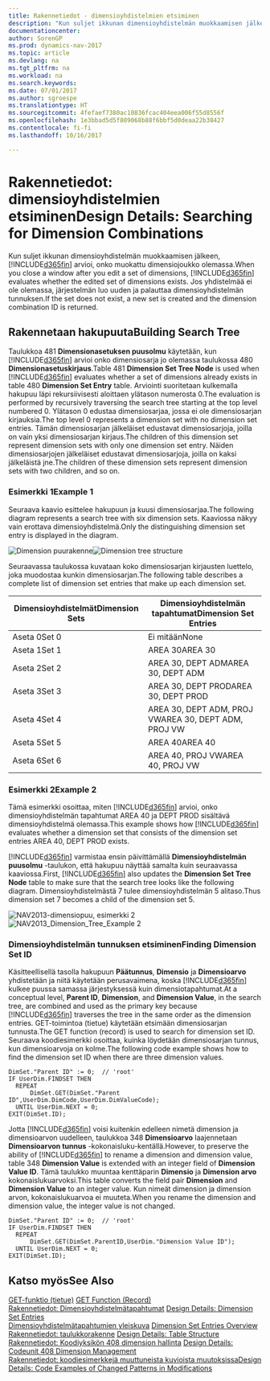 ```yaml
---
title: Rakennetiedot - dimensioyhdistelmien etsiminen
description: "Kun suljet ikkunan dimensioyhdistelmän muokkaamisen jälkeen, [!INCLUDE[d365fin](includes/d365fin_md.md)] arvioi, onko muokattu dimensiojoukko olemassa. Jos yhdistelmää ei ole olemassa, järjestelmän luo uuden ja palauttaa dimensioyhdistelmän tunnuksen."
documentationcenter: 
author: SorenGP
ms.prod: dynamics-nav-2017
ms.topic: article
ms.devlang: na
ms.tgt_pltfrm: na
ms.workload: na
ms.search.keywords: 
ms.date: 07/01/2017
ms.author: sgroespe
ms.translationtype: HT
ms.sourcegitcommit: 4fefaef7380ac10836fcac404eea006f55d8556f
ms.openlocfilehash: 1e3bbad5d5f809068b88f6bbf5d0deaa22b38427
ms.contentlocale: fi-fi
ms.lasthandoff: 10/16/2017

---
```

# <a name="design-details-searching-for-dimension-combinations"></a><span data-ttu-id="a590c-104">Rakennetiedot: dimensioyhdistelmien etsiminen</span><span class="sxs-lookup"><span data-stu-id="a590c-104">Design Details: Searching for Dimension Combinations</span></span>
<span data-ttu-id="a590c-105">Kun suljet ikkunan dimensioyhdistelmän muokkaamisen jälkeen, [!INCLUDE[d365fin](includes/d365fin_md.md)] arvioi, onko muokattu dimensiojoukko olemassa.</span><span class="sxs-lookup"><span data-stu-id="a590c-105">When you close a window after you edit a set of dimensions, [!INCLUDE[d365fin](includes/d365fin_md.md)] evaluates whether the edited set of dimensions exists.</span></span> <span data-ttu-id="a590c-106">Jos yhdistelmää ei ole olemassa, järjestelmän luo uuden ja palauttaa dimensioyhdistelmän tunnuksen.</span><span class="sxs-lookup"><span data-stu-id="a590c-106">If the set does not exist, a new set is created and the dimension combination ID is returned.</span></span>  

## <a name="building-search-tree"></a><span data-ttu-id="a590c-107">Rakennetaan hakupuuta</span><span class="sxs-lookup"><span data-stu-id="a590c-107">Building Search Tree</span></span>  
 <span data-ttu-id="a590c-108">Taulukkoa 481 **Dimensionasetuksen puusolmu** käytetään, kun [!INCLUDE[d365fin](includes/d365fin_md.md)] arvioi onko dimensiosarja jo olemassa taulukossa 480 **Dimensionasetuskirjaus**.</span><span class="sxs-lookup"><span data-stu-id="a590c-108">Table 481 **Dimension Set Tree Node** is used when [!INCLUDE[d365fin](includes/d365fin_md.md)] evaluates whether a set of dimensions already exists in table 480 **Dimension Set Entry** table.</span></span> <span data-ttu-id="a590c-109">Arviointi suoritetaan kulkemalla hakupuu läpi rekursiivisesti aloittaen ylätason numerosta 0.</span><span class="sxs-lookup"><span data-stu-id="a590c-109">The evaluation is performed by recursively traversing the search tree starting at the top level numbered 0.</span></span> <span data-ttu-id="a590c-110">Ylätason 0 edustaa dimensiosarjaa, jossa ei ole dimensiosarjan kirjauksia.</span><span class="sxs-lookup"><span data-stu-id="a590c-110">The top level 0 represents a dimension set with no dimension set entries.</span></span> <span data-ttu-id="a590c-111">Tämän dimensiosarjan jälkeläiset edustavat dimensiosarjoja, joilla on vain yksi dimensiosarjan kirjaus.</span><span class="sxs-lookup"><span data-stu-id="a590c-111">The children of this dimension set represent dimension sets with only one dimension set entry.</span></span> <span data-ttu-id="a590c-112">Näiden dimensiosarjojen jälkeläiset edustavat dimensiosarjoja, joilla on kaksi jälkeläistä jne.</span><span class="sxs-lookup"><span data-stu-id="a590c-112">The children of these dimension sets represent dimension sets with two children, and so on.</span></span>  

### <a name="example-1"></a><span data-ttu-id="a590c-113">Esimerkki 1</span><span class="sxs-lookup"><span data-stu-id="a590c-113">Example 1</span></span>  
 <span data-ttu-id="a590c-114">Seuraava kaavio esittelee hakupuun ja kuusi dimensiosarjaa.</span><span class="sxs-lookup"><span data-stu-id="a590c-114">The following diagram represents a search tree with six dimension sets.</span></span> <span data-ttu-id="a590c-115">Kaaviossa näkyy vain erottava dimensioyhdistelmä.</span><span class="sxs-lookup"><span data-stu-id="a590c-115">Only the distinguishing dimension set entry is displayed in the diagram.</span></span>  

 <span data-ttu-id="a590c-116">![Dimension puurakenne](media/nav2013_dimension_tree.png "NAV2013_Dimension_Tree")</span><span class="sxs-lookup"><span data-stu-id="a590c-116">![Dimension tree structure](media/nav2013_dimension_tree.png "NAV2013_Dimension_Tree")</span></span>  

 <span data-ttu-id="a590c-117">Seuraavassa taulukossa kuvataan koko dimensiosarjan kirjausten luettelo, joka muodostaa kunkin dimensiosarjan.</span><span class="sxs-lookup"><span data-stu-id="a590c-117">The following table describes a complete list of dimension set entries that make up each dimension set.</span></span>  

|<span data-ttu-id="a590c-118">Dimensioyhdistelmät</span><span class="sxs-lookup"><span data-stu-id="a590c-118">Dimension Sets</span></span>|<span data-ttu-id="a590c-119">Dimensioyhdistelmän tapahtumat</span><span class="sxs-lookup"><span data-stu-id="a590c-119">Dimension Set Entries</span></span>|  
|--------------------|---------------------------|  
|<span data-ttu-id="a590c-120">Aseta 0</span><span class="sxs-lookup"><span data-stu-id="a590c-120">Set 0</span></span>|<span data-ttu-id="a590c-121">Ei mitään</span><span class="sxs-lookup"><span data-stu-id="a590c-121">None</span></span>|  
|<span data-ttu-id="a590c-122">Aseta 1</span><span class="sxs-lookup"><span data-stu-id="a590c-122">Set 1</span></span>|<span data-ttu-id="a590c-123">AREA 30</span><span class="sxs-lookup"><span data-stu-id="a590c-123">AREA 30</span></span>|  
|<span data-ttu-id="a590c-124">Aseta 2</span><span class="sxs-lookup"><span data-stu-id="a590c-124">Set 2</span></span>|<span data-ttu-id="a590c-125">AREA 30, DEPT ADM</span><span class="sxs-lookup"><span data-stu-id="a590c-125">AREA 30, DEPT ADM</span></span>|  
|<span data-ttu-id="a590c-126">Aseta 3</span><span class="sxs-lookup"><span data-stu-id="a590c-126">Set 3</span></span>|<span data-ttu-id="a590c-127">AREA 30, DEPT PROD</span><span class="sxs-lookup"><span data-stu-id="a590c-127">AREA 30, DEPT PROD</span></span>|  
|<span data-ttu-id="a590c-128">Aseta 4</span><span class="sxs-lookup"><span data-stu-id="a590c-128">Set 4</span></span>|<span data-ttu-id="a590c-129">AREA 30, DEPT ADM, PROJ VW</span><span class="sxs-lookup"><span data-stu-id="a590c-129">AREA 30, DEPT ADM, PROJ VW</span></span>|  
|<span data-ttu-id="a590c-130">Aseta 5</span><span class="sxs-lookup"><span data-stu-id="a590c-130">Set 5</span></span>|<span data-ttu-id="a590c-131">AREA 40</span><span class="sxs-lookup"><span data-stu-id="a590c-131">AREA 40</span></span>|  
|<span data-ttu-id="a590c-132">Aseta 6</span><span class="sxs-lookup"><span data-stu-id="a590c-132">Set 6</span></span>|<span data-ttu-id="a590c-133">AREA 40, PROJ VW</span><span class="sxs-lookup"><span data-stu-id="a590c-133">AREA 40, PROJ VW</span></span>|  

### <a name="example-2"></a><span data-ttu-id="a590c-134">Esimerkki 2</span><span class="sxs-lookup"><span data-stu-id="a590c-134">Example 2</span></span>  
 <span data-ttu-id="a590c-135">Tämä esimerkki osoittaa, miten [!INCLUDE[d365fin](includes/d365fin_md.md)] arvioi, onko dimensioyhdistelmän tapahtumat AREA 40 ja DEPT PROD sisältävä dimensioyhdistelmä olemassa.</span><span class="sxs-lookup"><span data-stu-id="a590c-135">This example shows how [!INCLUDE[d365fin](includes/d365fin_md.md)] evaluates whether a dimension set that consists of the dimension set entries AREA 40, DEPT PROD exists.</span></span>  

 <span data-ttu-id="a590c-136">[!INCLUDE[d365fin](includes/d365fin_md.md)] varmistaa ensin päivittämällä **Dimensioyhdistelmän puusolmu** -taulukon, että hakupuu näyttää samalta kuin seuraavassa kaaviossa.</span><span class="sxs-lookup"><span data-stu-id="a590c-136">First, [!INCLUDE[d365fin](includes/d365fin_md.md)] also updates the **Dimension Set Tree Node** table to make sure that the search tree looks like the following diagram.</span></span> <span data-ttu-id="a590c-137">Dimensioyhdistelmästä 7 tulee dimensioyhdistelmän 5 alitaso.</span><span class="sxs-lookup"><span data-stu-id="a590c-137">Thus dimension set 7 becomes a child of the dimension set 5.</span></span>  

 <span data-ttu-id="a590c-138">![NAV2013-dimensiopuu, esimerkki 2](media/nav2013_dimension_tree_example2.png "NAV2013_Dimension_Tree_Example2")</span><span class="sxs-lookup"><span data-stu-id="a590c-138">![NAV2013&#95;Dimension&#95;Tree&#95;Example 2](media/nav2013_dimension_tree_example2.png "NAV2013_Dimension_Tree_Example2")</span></span>  

### <a name="finding-dimension-set-id"></a><span data-ttu-id="a590c-139">Dimensioyhdistelmän tunnuksen etsiminen</span><span class="sxs-lookup"><span data-stu-id="a590c-139">Finding Dimension Set ID</span></span>  
 <span data-ttu-id="a590c-140">Käsitteellisellä tasolla hakupuun **Päätunnus**, **Dimensio** ja **Dimensioarvo** yhdistetään ja niitä käytetään perusavaimena, koska [!INCLUDE[d365fin](includes/d365fin_md.md)] kulkee puussa samassa järjestyksessä kuin dimensiotapahtumat.</span><span class="sxs-lookup"><span data-stu-id="a590c-140">At a conceptual level, **Parent ID**, **Dimension**, and **Dimension Value**, in the search tree, are combined and used as the primary key because [!INCLUDE[d365fin](includes/d365fin_md.md)] traverses the tree in the same order as the dimension entries.</span></span> <span data-ttu-id="a590c-141">GET-toimintoa (tietue) käytetään etsimään dimensiosarjan tunnusta.</span><span class="sxs-lookup"><span data-stu-id="a590c-141">The GET function (record) is used to search for dimension set ID.</span></span> <span data-ttu-id="a590c-142">Seuraava koodiesimerkki osoittaa, kuinka löydetään dimensiosarjan tunnus, kun dimensioarvoja on kolme.</span><span class="sxs-lookup"><span data-stu-id="a590c-142">The following code example shows how to find the dimension set ID when there are three dimension values.</span></span>  

```  
DimSet."Parent ID" := 0;  // 'root'  
IF UserDim.FINDSET THEN  
  REPEAT  
      DimSet.GET(DimSet."Parent ID",UserDim.DimCode,UserDim.DimValueCode);  
  UNTIL UserDim.NEXT = 0;  
EXIT(DimSet.ID);  

```  

 <span data-ttu-id="a590c-143">Jotta [!INCLUDE[d365fin](includes/d365fin_md.md)] voisi kuitenkin edelleen nimetä dimension ja dimensioarvon uudelleen, taulukkoa 348 **Dimensioarvo** laajennetaan **Dimensioarvon tunnus** -kokonaisluku-kentällä.</span><span class="sxs-lookup"><span data-stu-id="a590c-143">However, to preserve the ability of [!INCLUDE[d365fin](includes/d365fin_md.md)] to rename a dimension and dimension value, table 348 **Dimension Value** is extended with an integer field of **Dimension Value ID**.</span></span> <span data-ttu-id="a590c-144">Tämä taulukko muuntaa kenttäparin **Dimensio** ja **Dimension arvo** kokonaislukuarvoksi.</span><span class="sxs-lookup"><span data-stu-id="a590c-144">This table converts the field pair **Dimension** and **Dimension Value** to an integer value.</span></span> <span data-ttu-id="a590c-145">Kun nimeät dimension ja dimension arvon, kokonaislukuarvoa ei muuteta.</span><span class="sxs-lookup"><span data-stu-id="a590c-145">When you rename the dimension and dimension value, the integer value is not changed.</span></span>  

```  
DimSet."Parent ID" := 0;  // 'root'  
IF UserDim.FINDSET THEN  
  REPEAT  
      DimSet.GET(DimSet.ParentID,UserDim."Dimension Value ID");  
  UNTIL UserDim.NEXT = 0;  
EXIT(DimSet.ID);  

```  

## <a name="see-also"></a><span data-ttu-id="a590c-146">Katso myös</span><span class="sxs-lookup"><span data-stu-id="a590c-146">See Also</span></span>  
 <span data-ttu-id="a590c-147">[GET-funktio (tietue)](https://msdn.microsoft.com/en-us/library/dd301056.aspx)  </span><span class="sxs-lookup"><span data-stu-id="a590c-147">[GET Function (Record)](https://msdn.microsoft.com/en-us/library/dd301056.aspx)  </span></span>  
 <span data-ttu-id="a590c-148">[Rakennetiedot: Dimensioyhdistelmätapahtumat](design-details-dimension-set-entries.md) </span><span class="sxs-lookup"><span data-stu-id="a590c-148">[Design Details: Dimension Set Entries](design-details-dimension-set-entries.md) </span></span>  
 <span data-ttu-id="a590c-149">[Dimensioyhdistelmätapahtumien yleiskuva](design-details-dimension-set-entries-overview.md) </span><span class="sxs-lookup"><span data-stu-id="a590c-149">[Dimension Set Entries Overview](design-details-dimension-set-entries-overview.md) </span></span>  
 <span data-ttu-id="a590c-150">[Rakennetiedot: taulukkorakenne](design-details-table-structure.md) </span><span class="sxs-lookup"><span data-stu-id="a590c-150">[Design Details: Table Structure](design-details-table-structure.md) </span></span>  
 <span data-ttu-id="a590c-151">[Rakennetiedot: Koodiyksikön 408 dimension hallinta](design-details-codeunit-408-dimension-management.md) </span><span class="sxs-lookup"><span data-stu-id="a590c-151">[Design Details: Codeunit 408 Dimension Management](design-details-codeunit-408-dimension-management.md) </span></span>  
 [<span data-ttu-id="a590c-152">Rakennetiedot: koodiesimerkkejä muuttuneista kuvioista muutoksissa</span><span class="sxs-lookup"><span data-stu-id="a590c-152">Design Details: Code Examples of Changed Patterns in Modifications</span></span>](design-details-code-examples-of-changed-patterns-in-modifications.md)

